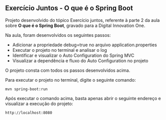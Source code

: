 <h2>Exercício Juntos - O que é o Spring Boot</h2>


Projeto desenvolvido do tópico Exercício juntos, referente à parte 2 da aula sobre  **O que é o Spring Boot**, gravado para a Digital Innovation One.

Na aula, foram desenvolvidos os seguintes passos:

* Adicionar a propriedade debug=true no arquivo application.properties
* Executar o projeto no terminal e analisar o log
* Identificar e visualizar o Auto Configuration do Spring MVC
* Visualizar a dependência e fluxo do Auto Configuration no projeto

O projeto consta com todos os passos desenvolvidos acima.

Para executar o projeto no terminal, digite o seguinte comando:

```shell script
mvn spring-boot:run 
```

Após executar o comando acima, basta apenas abrir o seguinte endereço e visualizar a execução do projeto:

```
http://localhost:8080
```












